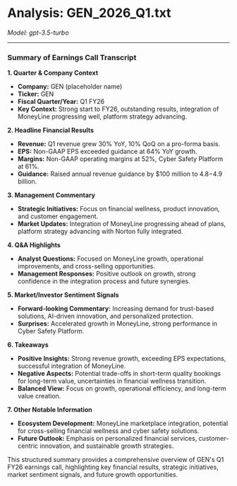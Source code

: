# Analysis: GEN_2026_Q1.txt

*Model: gpt-3.5-turbo*

---

### Summary of Earnings Call Transcript

**1. Quarter & Company Context**
- **Company:** GEN (placeholder name)
- **Ticker:** GEN
- **Fiscal Quarter/Year:** Q1 FY26
- **Key Context:** Strong start to FY26, outstanding results, integration of MoneyLine progressing well, platform strategy advancing.

**2. Headline Financial Results**
- **Revenue:** Q1 revenue grew 30% YoY, 10% QoQ on a pro-forma basis.
- **EPS:** Non-GAAP EPS exceeded guidance at 64% YoY growth.
- **Margins:** Non-GAAP operating margins at 52%, Cyber Safety Platform at 61%.
- **Guidance:** Raised annual revenue guidance by $100 million to $4.8-$4.9 billion.

**3. Management Commentary**
- **Strategic Initiatives:** Focus on financial wellness, product innovation, and customer engagement.
- **Market Updates:** Integration of MoneyLine progressing ahead of plans, platform strategy advancing with Norton fully integrated.

**4. Q&A Highlights**
- **Analyst Questions:** Focused on MoneyLine growth, operational improvements, and cross-selling opportunities.
- **Management Responses:** Positive outlook on growth, strong confidence in the integration process and future synergies.

**5. Market/Investor Sentiment Signals**
- **Forward-looking Commentary:** Increasing demand for trust-based solutions, AI-driven innovation, and personalized protection.
- **Surprises:** Accelerated growth in MoneyLine, strong performance in Cyber Safety Platform.

**6. Takeaways**
- **Positive Insights:** Strong revenue growth, exceeding EPS expectations, successful integration of MoneyLine.
- **Negative Aspects:** Potential trade-offs in short-term quality bookings for long-term value, uncertainties in financial wellness transition.
- **Balanced View:** Focus on growth, operational efficiency, and long-term value creation.

**7. Other Notable Information**
- **Ecosystem Development:** MoneyLine marketplace integration, potential for cross-selling financial wellness and cyber safety solutions.
- **Future Outlook:** Emphasis on personalized financial services, customer-centric innovation, and sustainable growth strategies.

This structured summary provides a comprehensive overview of GEN's Q1 FY26 earnings call, highlighting key financial results, strategic initiatives, market sentiment signals, and future growth opportunities.